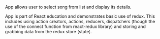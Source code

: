App allows user to select song from list and display its details.

App is part of React education and demonstrates basic use of redux. This includes using action creators, actions, reducers, dispatchers (though the use of the connect function from react-redux library) and storing and grabbing data from the redux store (state).

